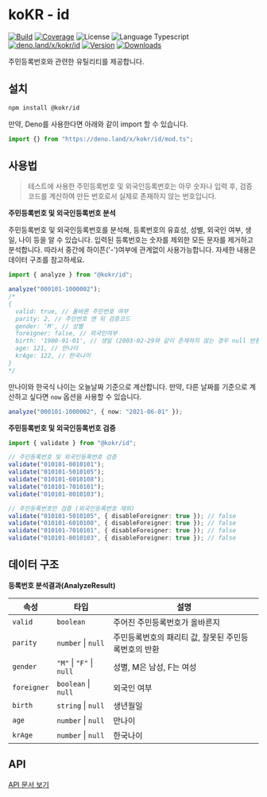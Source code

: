 # koKR - id

<p>
  <a href="https://github.com/wan2land/kokr/actions"><img alt="Build" src="https://img.shields.io/github/actions/workflow/status/wan2land/kokr/ci.yml?branch=main&logo=github&style=flat-square" /></a>
  <a href="https://codecov.io/gh/wan2land/kokr"><img alt="Coverage" src="https://img.shields.io/codecov/c/gh/wan2land/kokr?style=flat-square" /></a>
  <img alt="License" src="https://img.shields.io/npm/l/@kokr/id.svg?style=flat-square" />
  <img alt="Language Typescript" src="https://img.shields.io/badge/language-Typescript-007acc.svg?style=flat-square" />
  <br />
  <a href="https://deno.land/x/kokr/id"><img alt="deno.land/x/kokr/id" src="https://img.shields.io/badge/dynamic/json?url=https://api.github.com/repos/wan2land/kokr/tags&query=$[0].name&display_name=tag&label=deno.land/x/kokr@&style=flat-square&logo=deno&labelColor=000&color=777&suffix=/id" /></a>
  <a href="https://www.npmjs.com/package/@kokr/id"><img alt="Version" src="https://img.shields.io/npm/v/@kokr/id.svg?style=flat-square&logo=npm" /></a>
  <a href="https://npmcharts.com/compare/@kokr/id?minimal=true"><img alt="Downloads" src="https://img.shields.io/npm/dt/@kokr/id.svg?style=flat-square" /></a>
</p>

주민등록번호와 관련한 유틸리티를 제공합니다.

## 설치

```bash
npm install @kokr/id
```

만약, Deno를 사용한다면 아래와 같이 import 할 수 있습니다.

```typescript
import {} from "https://deno.land/x/kokr/id/mod.ts";
```

## 사용법

> 테스트에 사용한 주민등록번호 및 외국인등록번호는 아무 숫자나 입력 후,
> 검증코드를 계산하여 만든 번호로서 실제로 존재하지 않는 번호입니다.

**주민등록번호 및 외국인등록번호 분석**

주민등록번호 및 외국인등록번호를 분석해, 등록번호의 유효성, 성별, 외국인 여부,
생일, 나이 등을 알 수 있습니다. 입력된 등록번호는 숫자를 제외한 모든 문자를
제거하고 분석합니다. 따라서 중간에 하이픈('-')여부에 관계없이 사용가능합니다.
자세한 내용은 데이터 구조를 참고하세요.

```typescript
import { analyze } from "@kokr/id";

analyze("000101-1000002");
/*
{
  valid: true, // 올바른 주민번호 여부
  parity: 2, // 주민번호 맨 뒤 검증코드
  gender: 'M', // 성별
  foreigner: false, // 외국인여부
  birth: '1900-01-01', // 생일 (2003-02-29와 같이 존재하지 않는 경우 null 반환)
  age: 121, // 만나이
  krAge: 122, // 한국나이
}
*/
```

만나이와 한국식 나이는 오늘날짜 기준으로 계산합니다. 만약, 다른 날짜를 기준으로
계산하고 싶다면 `now` 옵션을 사용할 수 있습니다.

```typescript
analyze("000101-1000002", { now: "2021-06-01" });
```

**주민등록번호 및 외국인등록번호 검증**

```typescript
import { validate } from "@kokr/id";

// 주민등록번호 및 외국인등록번호 검증
validate("010101-0010101");
validate("010101-5010105");
validate("010101-6010108");
validate("010101-7010101");
validate("010101-8010103");

// 주민등록번호만 검증 (외국인등록번호 제외)
validate("010101-5010105", { disableForeigner: true }); // false
validate("010101-6010108", { disableForeigner: true }); // false
validate("010101-7010101", { disableForeigner: true }); // false
validate("010101-8010103", { disableForeigner: true }); // false
```

## 데이터 구조

**등록번호 분석결과(AnalyzeResult)**

| 속성        | 타입                     | 설명                                                 |
| ----------- | ------------------------ | ---------------------------------------------------- |
| `valid`     | `boolean`                | 주어진 주민등록번호가 올바른지                       |
| `parity`    | `number` \| `null`       | 주민등록번호의 패리티 값, 잘못된 주민등록번호의 반환 |
| `gender`    | `"M"` \| `"F"` \| `null` | 성별, M은 남성, F는 여성                             |
| `foreigner` | `boolean` \| `null`      | 외국인 여부                                          |
| `birth`     | `string` \| `null`       | 생년월일                                             |
| `age`       | `number` \| `null`       | 만나이                                               |
| `krAge`     | `number` \| `null`       | 한국나이                                             |

## API

[API 문서 보기](https://deno.land/x/kokr/id/mod.ts)
